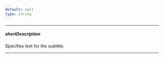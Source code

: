 ```yaml
---
default: null
type: string
---
```

---
##### shortDescription
Specifies text for the subtitle.

---
